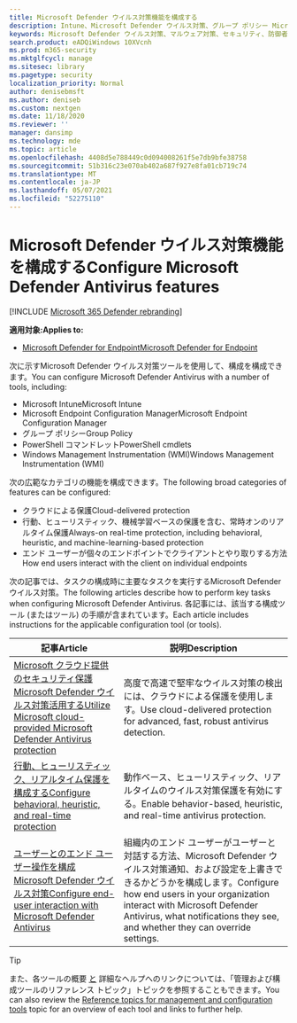 ```yaml
---
title: Microsoft Defender ウイルス対策機能を構成する
description: Intune、Microsoft Defender ウイルス対策、グループ ポリシー Microsoft Endpoint Configuration Manager PowerShell を使用して、これらの機能を構成できます。
keywords: Microsoft Defender ウイルス対策、マルウェア対策、セキュリティ、防御者、構成、Microsoft Endpoint Configuration Manager、SCCM、Intune、MDM、モバイル デバイス管理、GP、グループ ポリシー、PowerShell
search.product: eADQiWindows 10XVcnh
ms.prod: m365-security
ms.mktglfcycl: manage
ms.sitesec: library
ms.pagetype: security
localization_priority: Normal
author: denisebmsft
ms.author: deniseb
ms.custom: nextgen
ms.date: 11/18/2020
ms.reviewer: ''
manager: dansimp
ms.technology: mde
ms.topic: article
ms.openlocfilehash: 4408d5e788449c0d094008261f5e7db9bfe38758
ms.sourcegitcommit: 51b316c23e070ab402a687f927e8fa01cb719c74
ms.translationtype: MT
ms.contentlocale: ja-JP
ms.lasthandoff: 05/07/2021
ms.locfileid: "52275110"
---
```

# <a name="configure-microsoft-defender-antivirus-features"></a><span data-ttu-id="cdce0-104">Microsoft Defender ウイルス対策機能を構成する</span><span class="sxs-lookup"><span data-stu-id="cdce0-104">Configure Microsoft Defender Antivirus features</span></span>

[!INCLUDE [Microsoft 365 Defender rebranding](../../includes/microsoft-defender.md)]


<span data-ttu-id="cdce0-105">**適用対象:**</span><span class="sxs-lookup"><span data-stu-id="cdce0-105">**Applies to:**</span></span>

- [<span data-ttu-id="cdce0-106">Microsoft Defender for Endpoint</span><span class="sxs-lookup"><span data-stu-id="cdce0-106">Microsoft Defender for Endpoint</span></span>](/microsoft-365/security/defender-endpoint/)

<span data-ttu-id="cdce0-107">次に示すMicrosoft Defender ウイルス対策ツールを使用して、構成を構成できます。</span><span class="sxs-lookup"><span data-stu-id="cdce0-107">You can configure Microsoft Defender Antivirus with a number of tools, including:</span></span>

- <span data-ttu-id="cdce0-108">Microsoft Intune</span><span class="sxs-lookup"><span data-stu-id="cdce0-108">Microsoft Intune</span></span>
- <span data-ttu-id="cdce0-109">Microsoft Endpoint Configuration Manager</span><span class="sxs-lookup"><span data-stu-id="cdce0-109">Microsoft Endpoint Configuration Manager</span></span>
- <span data-ttu-id="cdce0-110">グループ ポリシー</span><span class="sxs-lookup"><span data-stu-id="cdce0-110">Group Policy</span></span>
- <span data-ttu-id="cdce0-111">PowerShell コマンドレット</span><span class="sxs-lookup"><span data-stu-id="cdce0-111">PowerShell cmdlets</span></span>
- <span data-ttu-id="cdce0-112">Windows Management Instrumentation (WMI)</span><span class="sxs-lookup"><span data-stu-id="cdce0-112">Windows Management Instrumentation (WMI)</span></span>

<span data-ttu-id="cdce0-113">次の広範なカテゴリの機能を構成できます。</span><span class="sxs-lookup"><span data-stu-id="cdce0-113">The following broad categories of features can be configured:</span></span>

- <span data-ttu-id="cdce0-114">クラウドによる保護</span><span class="sxs-lookup"><span data-stu-id="cdce0-114">Cloud-delivered protection</span></span>
- <span data-ttu-id="cdce0-115">行動、ヒューリスティック、機械学習ベースの保護を含む、常時オンのリアルタイム保護</span><span class="sxs-lookup"><span data-stu-id="cdce0-115">Always-on real-time protection, including behavioral, heuristic, and machine-learning-based protection</span></span>
- <span data-ttu-id="cdce0-116">エンド ユーザーが個々のエンドポイントでクライアントとやり取りする方法</span><span class="sxs-lookup"><span data-stu-id="cdce0-116">How end users interact with the client on individual endpoints</span></span>

<span data-ttu-id="cdce0-117">次の記事では、タスクの構成時に主要なタスクを実行するMicrosoft Defender ウイルス対策。</span><span class="sxs-lookup"><span data-stu-id="cdce0-117">The following articles describe how to perform key tasks when configuring Microsoft Defender Antivirus.</span></span> <span data-ttu-id="cdce0-118">各記事には、該当する構成ツール (またはツール) の手順が含まれています。</span><span class="sxs-lookup"><span data-stu-id="cdce0-118">Each article includes instructions for the applicable configuration tool (or tools).</span></span>

|<span data-ttu-id="cdce0-119">記事</span><span class="sxs-lookup"><span data-stu-id="cdce0-119">Article</span></span>  |<span data-ttu-id="cdce0-120">説明</span><span class="sxs-lookup"><span data-stu-id="cdce0-120">Description</span></span>  |
|---------|---------|
|[<span data-ttu-id="cdce0-121">Microsoft クラウド提供のセキュリティ保護Microsoft Defender ウイルス対策活用する</span><span class="sxs-lookup"><span data-stu-id="cdce0-121">Utilize Microsoft cloud-provided Microsoft Defender Antivirus protection</span></span>](cloud-protection-microsoft-defender-antivirus.md)     | <span data-ttu-id="cdce0-122">高度で高速で堅牢なウイルス対策の検出には、クラウドによる保護を使用します。</span><span class="sxs-lookup"><span data-stu-id="cdce0-122">Use cloud-delivered protection for advanced, fast, robust antivirus detection.</span></span>        |
|[<span data-ttu-id="cdce0-123">行動、ヒューリスティック、リアルタイム保護を構成する</span><span class="sxs-lookup"><span data-stu-id="cdce0-123">Configure behavioral, heuristic, and real-time protection</span></span>](configure-protection-features-microsoft-defender-antivirus.md)     |<span data-ttu-id="cdce0-124">動作ベース、ヒューリスティック、リアルタイムのウイルス対策保護を有効にする。</span><span class="sxs-lookup"><span data-stu-id="cdce0-124">Enable behavior-based, heuristic, and real-time antivirus protection.</span></span>         |
|[<span data-ttu-id="cdce0-125">ユーザーとのエンド ユーザー操作を構成Microsoft Defender ウイルス対策</span><span class="sxs-lookup"><span data-stu-id="cdce0-125">Configure end-user interaction with Microsoft Defender Antivirus</span></span>](configure-end-user-interaction-microsoft-defender-antivirus.md) | <span data-ttu-id="cdce0-126">組織内のエンド ユーザーがユーザーと対話する方法、Microsoft Defender ウイルス対策通知、および設定を上書きできるかどうかを構成します。</span><span class="sxs-lookup"><span data-stu-id="cdce0-126">Configure how end users in your organization interact with Microsoft Defender Antivirus, what notifications they see, and whether they can override settings.</span></span> |

> [!TIP]
> <span data-ttu-id="cdce0-127">また、各ツールの概要 [と](configuration-management-reference-microsoft-defender-antivirus.md) 詳細なヘルプへのリンクについては、「管理および構成ツールのリファレンス トピック」トピックを参照することもできます。</span><span class="sxs-lookup"><span data-stu-id="cdce0-127">You can also review the [Reference topics for management and configuration tools](configuration-management-reference-microsoft-defender-antivirus.md) topic for an overview of each tool and links to further help.</span></span>